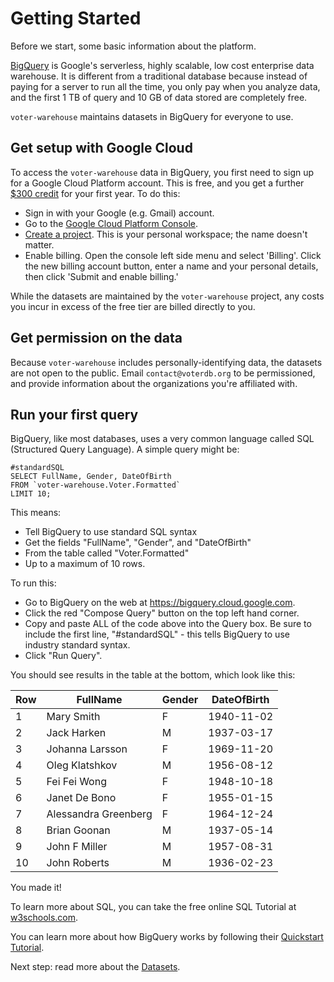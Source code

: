 # Getting Started

Before we start, some basic information about the platform.

[BigQuery](https://cloud.google.com/bigquery/) is Google's serverless, highly scalable, low cost enterprise data warehouse.  It is different from a traditional database because instead of
paying for a server to run all the time, you only pay when you analyze data,
and the first 1 TB of query and 10 GB of data stored are completely free.

`voter-warehouse` maintains datasets in BigQuery for everyone to use.

## Get setup with Google Cloud

To access the `voter-warehouse` data in BigQuery, you first need to sign up for a
Google Cloud Platform account.  This is free, and you get a further [$300 credit](https://cloud.google.com/free/) for your first year.  To do this:

* Sign in with your Google (e.g. Gmail) account.
* Go to the [Google Cloud Platform Console](http://console.cloud.google.com).
* [Create a project](https://console.cloud.google.com/cloud-resource-manager).  This is your personal workspace; the name doesn't matter.
* Enable billing.  Open the console left side menu and select 'Billing'.  Click the
new billing account button, enter a name and your personal details, then click
'Submit and enable billing.'

While the datasets are maintained by the `voter-warehouse` project, any costs
you incur in excess of the free tier are billed directly to you.

## Get permission on the data

Because `voter-warehouse` includes personally-identifying data, the datasets are
not open to the public.  Email `contact@voterdb.org` to be permissioned, and
provide information about the organizations you're affiliated with.

## Run your first query

BigQuery, like most databases, uses a very common language called SQL (Structured
Query Language).  A simple query might be:

```
#standardSQL
SELECT FullName, Gender, DateOfBirth
FROM `voter-warehouse.Voter.Formatted`
LIMIT 10;
```

This means:
* Tell BigQuery to use standard SQL syntax
* Get the fields "FullName", "Gender", and "DateOfBirth"
* From the table called "Voter.Formatted"
* Up to a maximum of 10 rows.

To run this:
* Go to BigQuery on the web at https://bigquery.cloud.google.com.
* Click the red "Compose Query" button on the top left hand corner.
* Copy and paste ALL of the code above into the Query box.  Be sure to include the first line, "#standardSQL" - this tells BigQuery to use industry standard syntax.
* Click "Run Query".

You should see results in the table at the bottom, which look like this:

| Row |	FullName |	Gender | DateOfBirth |
|-----|----------|---------|-------------|
| 1	  | Mary Smith | F | 1940-11-02	 |
| 2	  | Jack Harken |	M	| 1937-03-17	 |
| 3   |	Johanna Larsson |	F |	1969-11-20	 |
| 4 |	Oleg Klatshkov |	M | 	1956-08-12	 |
| 5 |	Fei Fei Wong |	F |	1948-10-18	 |
| 6	 | Janet De Bono |	F |	1955-01-15	 |
| 7 |	Alessandra Greenberg |	F	| 1964-12-24	 |
| 8 |	Brian Goonan |	M	| 1937-05-14	 |
| 9 |	John F Miller |	M	| 1957-08-31	 |
| 10 |	John Roberts	| M |	1936-02-23	 |

You made it!

To learn more about SQL, you can take the free online SQL Tutorial at [w3schools.com](https://www.w3schools.com/sql/default.asp).

You can learn more about how BigQuery works by following their [Quickstart
Tutorial](https://cloud.google.com/bigquery/quickstart-web-ui).

Next step: read more about the [Datasets](Datasets.md).
